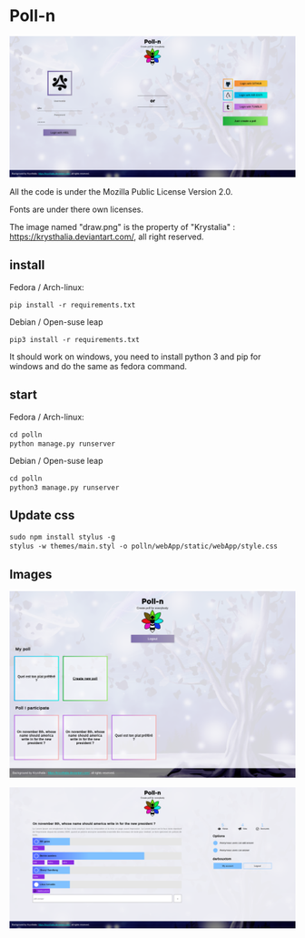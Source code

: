 Poll-n
======


![capture](screenshots/index.png)

All the code is under the Mozilla Public License Version 2.0.

Fonts are under there own licenses.

The image named "draw.png" is the property of "Krystalia" : https://krysthalia.deviantart.com/, all right reserved.

install
-------

Fedora / Arch-linux:
```
pip install -r requirements.txt
```

Debian / Open-suse leap
```
pip3 install -r requirements.txt
```

It should work on windows, you need to install python 3 and pip for windows and do the same as fedora command.

start
-----

Fedora / Arch-linux:
```
cd polln
python manage.py runserver
```

Debian / Open-suse leap
```
cd polln
python3 manage.py runserver
```

Update css
----------
```
sudo npm install stylus -g
stylus -w themes/main.styl -o polln/webApp/static/webApp/style.css
```

Images
------
![capture](screenshots/home.png)


![capture](screenshots/poll.png)


